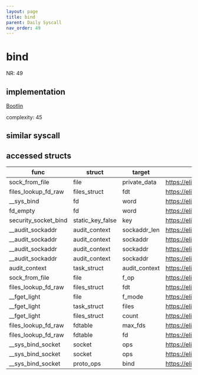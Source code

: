 ```yaml
---
layout: page
title: bind
parent: Daily Syscall
nav_order: 49
---
```

        

# bind
NR: 49

## implementation
[Bootlin](https://elixir.bootlin.com/linux/v6.14.7/source/net/socket.c#L1850)

complexity: 45


## similar syscall


## accessed structs

|func|struct|target|location|has_read|has_write|
|--|--|--|--|--|--|
|sock_from_file|file|private_data|https://elixir.bootlin.com/linux/v6.14.7/source/net/socket.c#L520|true|true|
|files_lookup_fd_raw|files_struct|fdt|https://elixir.bootlin.com/linux/v6.14.7/source/include/linux/fdtable.h#L74|true|true|
|__sys_bind|fd|word|https://elixir.bootlin.com/linux/v6.14.7/source/net/socket.c#L1839|true|true|
|fd_empty|fd|word|https://elixir.bootlin.com/linux/v6.14.7/source/include/linux/file.h#L47|true|true|
|security_socket_bind|static_key_false|key|https://elixir.bootlin.com/linux/v6.14.7/source/security/security.c#L4612|false|false|
|__audit_sockaddr|audit_context|sockaddr_len|https://elixir.bootlin.com/linux/v6.14.7/source/kernel/auditsc.c#L2715|false|false|
|__audit_sockaddr|audit_context|sockaddr|https://elixir.bootlin.com/linux/v6.14.7/source/kernel/auditsc.c#L2712|false|false|
|__audit_sockaddr|audit_context|sockaddr|https://elixir.bootlin.com/linux/v6.14.7/source/kernel/auditsc.c#L2707|true|true|
|__audit_sockaddr|audit_context|sockaddr|https://elixir.bootlin.com/linux/v6.14.7/source/kernel/auditsc.c#L2716|true|true|
|audit_context|task_struct|audit_context|https://elixir.bootlin.com/linux/v6.14.7/source/include/linux/audit.h#L316|true|true|
|sock_from_file|file|f_op|https://elixir.bootlin.com/linux/v6.14.7/source/net/socket.c#L519|true|true|
|files_lookup_fd_raw|files_struct|fdt|https://elixir.bootlin.com/linux/v6.14.7/source/include/linux/fdtable.h#L74|false|false|
|__fget_light|file|f_mode|https://elixir.bootlin.com/linux/v6.14.7/source/fs/file.c#L1156|true|true|
|__fget_light|task_struct|files|https://elixir.bootlin.com/linux/v6.14.7/source/fs/file.c#L1142|true|true|
|__fget_light|files_struct|count|https://elixir.bootlin.com/linux/v6.14.7/source/fs/file.c#L1154|false|false|
|files_lookup_fd_raw|fdtable|max_fds|https://elixir.bootlin.com/linux/v6.14.7/source/include/linux/fdtable.h#L75|true|true|
|files_lookup_fd_raw|fdtable|fd|https://elixir.bootlin.com/linux/v6.14.7/source/include/linux/fdtable.h#L84|true|true|
|__sys_bind_socket|socket|ops|https://elixir.bootlin.com/linux/v6.14.7/source/net/socket.c#L1816|false|false|
|__sys_bind_socket|socket|ops|https://elixir.bootlin.com/linux/v6.14.7/source/net/socket.c#L1816|true|true|
|__sys_bind_socket|proto_ops|bind|https://elixir.bootlin.com/linux/v6.14.7/source/net/socket.c#L1816|true|true|
